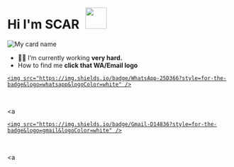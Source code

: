 # Hi I'm SCAR &nbsp;<a href="Hey"><img src="https://raw.githubusercontent.com/TOXIC-DEVIL/TOXIC-DEVIL/TOXIC-DEVIL-OFFICIAL/media/Hi.gif" width="48px"></a>

![My card name](https://cardivo.vercel.app/api?name=SCAR%20-001111%20&description=Hi,%20Welcome%20To%20My%20Profile%20❤&image=https://i.imgur.com/lOZCn6j.jpeg?q=tbn:ANd9GcR7aMC3bf4bg4l_nhYS2Un9FXbFYcB4T83Shjk8xSUZDh_D61LFpzbpeqLW&s=10?v=4&backgroundColor=%23ecf0f1&instagram=___SCAR____ser___&linkedin=___SCAR____Sir___&github=van-reebeck&twitter=@Scar&pattern=leaf&colorPattern=%23eaeaea)

- 🧑‍🏫 I’m currently working **very hard.**
- How to find me **click that WA/Email logo**

 <a href="https://wa.me/2349053311892?text=Hi%20I%20Am%20From%20GitHub%20❤️%20SCAR">

    <img src="https://img.shields.io/badge/WhatsApp-25D366?style=for-the-badge&logo=whatsapp&logoColor=white" />

  </a>&nbsp;&nbsp;

  <a

 <a href="mailto:tshephangmasiah@gmail.com?subject=[%20FROM%20GITHUB%20]%20Enter%20your%20subject2%here">

    <img src="https://img.shields.io/badge/Gmail-D14836?style=for-the-badge&logo=gmail&logoColor=white" />

  </a>&nbsp;&nbsp;

  <a


